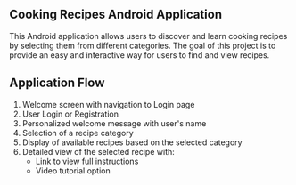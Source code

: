 ## Cooking Recipes Android Application

This Android application allows users to discover and learn cooking recipes by selecting them from different categories. The goal of this project is to provide an easy and interactive way for users to find and view recipes.

## Application Flow
1. Welcome screen with navigation to Login page  
2. User Login or Registration  
3. Personalized welcome message with user's name  
4. Selection of a recipe category  
5. Display of available recipes based on the selected category  
6. Detailed view of the selected recipe with:  
   - Link to view full instructions  
   - Video tutorial option  
